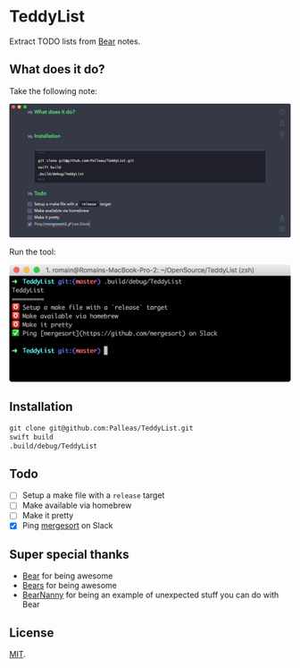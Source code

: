 # TeddyList

Extract TODO lists from [Bear](http://www.bear-writer.com) notes.

## What does it do?

Take the following note:

![](Screenshots/01-note.png)

Run the tool:

![](Screenshots/02-results.png)

## Installation

```
git clone git@github.com:Palleas/TeddyList.git
swift build
.build/debug/TeddyList
```

## Todo
- [ ] Setup a make file with a `release` target
- [ ] Make available via homebrew
- [ ] Make it pretty
- [x] Ping [mergesort](https://github.com/mergesort) on Slack

## Super special thanks

* [Bear](http://www.bear-writer.com) for being awesome
* [Bears](https://www.forestanimalrescue.org/the-rescued-tigers-and-bears-have-arrived/)  for being awesome
* [BearNanny](https://github.com/oderwat/BearNanny) for being an example of unexpected stuff you can do with Bear

## License

[MIT](LICENSE).
